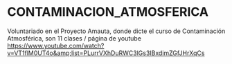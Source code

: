 # CONTAMINACION_ATMOSFERICA
Voluntariado en el Proyecto Amauta, donde dicte el curso de Contaminación Atmosférica, son 11 clases / página de youtube https://www.youtube.com/watch?v=VT1flM0UT4o&amp;list=PLurrVXhDuRWC3lGs3IBxdimZGfJHrXqCs 
